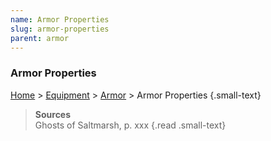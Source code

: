 ```yaml
---
name: Armor Properties
slug: armor-properties
parent: armor
---
```

### Armor Properties
[Home](dm-operations-center) > [Equipment](equipment) > [Armor](armor) > Armor Properties {.small-text}

> **Sources** <br/>
> Ghosts of Saltmarsh, p. xxx
{.read .small-text}
